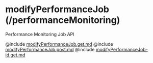 <!--
    ATTENTION: This file was generated via gradle!
               Do NOT manually edit this file! Any such changes will be overwritten!
-->

# modifyPerformanceJob (/performanceMonitoring)

Performance Monitoring Job API

@include [modifyPerformanceJob.get.md](modifyPerformanceJob.get.md)
@include [modifyPerformanceJob.post.md](modifyPerformanceJob.post.md)
@include [modifyPerformanceJob-id.get.md](modifyPerformanceJob-id.get.md)
